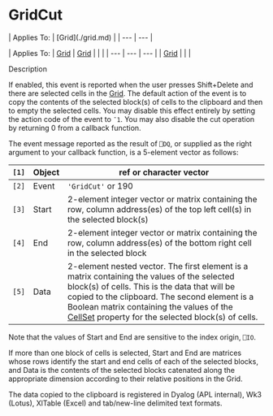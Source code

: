 




<h1 class="heading"><span class="name">GridCut</span></h1>
| Applies To: | [Grid](./grid.md) |
| --- | ---  |

| Applies To: | [Grid](./grid.md) | [Grid](./grid.md) |  |  |
| --- | --- | ---  |
| [Grid](./grid.md) |  |  |


Description


If enabled, this event is reported when the user presses Shift+Delete and there are selected cells in the [Grid](./grid.md). The default action of the event is to copy the contents of the selected block(s) of cells to the clipboard and then to empty the selected cells. You may disable this effect entirely by setting the action code of the event to `¯1`. You may also disable the cut operation by returning 0 from a callback function.


The event message reported as the result of `⎕DQ`, or supplied as the right argument to your callback function, is a 5-element vector as follows:

| `[1]` | Object | ref or character vector |
| --- | --- | ---  |
| `[2]` | Event | `'GridCut'` or 190 |
| `[3]` | Start | 2-element integer vector or matrix containing the row, column address(es) of the top left cell(s) in the selected block(s) |
| `[4]` | End | 2-element integer vector or matrix containing the row, column address(es) of the bottom right cell in the selected block |
| `[5]` | Data | 2-element nested vector. The first element is a matrix containing the values of the selected block(s) of cells. This is the data that will be copied to the clipboard. The second element is a Boolean matrix containing the values of the [CellSet](./cellset.md) property for the selected block(s) of cells. |


Note that the values of Start and End are sensitive to the index origin, `⎕IO`.


If more than one block of cells is selected, Start and End are matrices whose rows identify the start and end cells of each of the selected blocks, and Data is the contents of the selected blocks catenated along the appropriate dimension according to their relative positions in the Grid.


The data copied to the clipboard is registered in Dyalog (APL internal), Wk3 (Lotus), XlTable (Excel) and tab/new-line delimited text formats.



